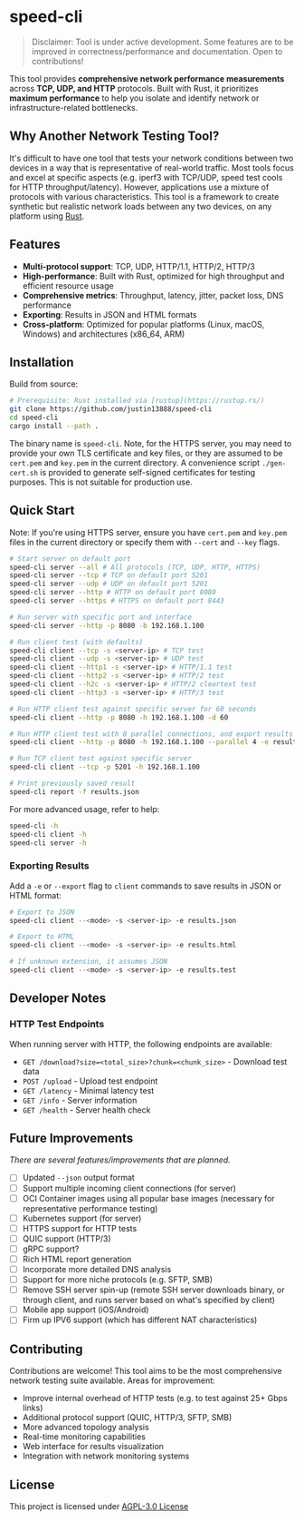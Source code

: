 # speed-cli

> Disclaimer: Tool is under active development. Some features are to be improved in correctness/performance and documentation. Open to contributions!

This tool provides **comprehensive network performance measurements** across **TCP, UDP, and HTTP** protocols. Built with Rust, it prioritizes **maximum performance** to help you isolate and identify network or infrastructure-related bottlenecks.

## Why Another Network Testing Tool?

It's difficult to have one tool that tests your network conditions between two devices in a way that is representative of real-world traffic. Most tools focus and excel at specific aspects (e.g. iperf3 with TCP/UDP, speed test cools for HTTP throughput/latency). However, applications use a mixture of protocols with various characteristics. This tool is a framework to create synthetic but realistic network loads between any two devices, on any platform using [Rust](https://www.rust-lang.org/).

## Features

- **Multi-protocol support**: TCP, UDP, HTTP/1.1, HTTP/2, HTTP/3
- **High-performance**: Built with Rust, optimized for high throughput and efficient resource usage
- **Comprehensive metrics**: Throughput, latency, jitter, packet loss, DNS performance
- **Exporting**: Results in JSON and HTML formats
- **Cross-platform**: Optimized for popular platforms (Linux, macOS, Windows) and architectures (x86_64, ARM)

## Installation

Build from source:

```bash
# Prerequisite: Rust installed via [rustup](https://rustup.rs/)
git clone https://github.com/justin13888/speed-cli
cd speed-cli
cargo install --path .
```

The binary name is `speed-cli`. Note, for the HTTPS server, you may need to provide your own TLS certificate and key files, or they are assumed to be `cert.pem` and `key.pem` in the current directory. A convenience script `./gen-cert.sh` is provided to generate self-signed certificates for testing purposes. This is not suitable for production use.

## Quick Start

Note: If you're using HTTPS server, ensure you have `cert.pem` and `key.pem` files in the current directory or specify them with `--cert` and `--key` flags.

```sh
# Start server on default port
speed-cli server --all # All protocols (TCP, UDP, HTTP, HTTPS)
speed-cli server --tcp # TCP on default port 5201
speed-cli server --udp # UDP on default port 5201
speed-cli server --http # HTTP on default port 8080
speed-cli server --https # HTTPS on default port 8443

# Run server with specific port and interface
speed-cli server --http -p 8080 -b 192.168.1.100

# Run client test (with defaults)
speed-cli client --tcp -s <server-ip> # TCP test
speed-cli client --udp -s <server-ip> # UDP test
speed-cli client --http1 -s <server-ip> # HTTP/1.1 test
speed-cli client --http2 -s <server-ip> # HTTP/2 test
speed-cli client --h2c -s <server-ip> # HTTP/2 cleartext test
speed-cli client --http3 -s <server-ip> # HTTP/3 test

# Run HTTP client test against specific server for 60 seconds
speed-cli client --http -p 8080 -h 192.168.1.100 -d 60

# Run HTTP client test with 8 parallel connections, and export results to JSON
speed-cli client --http -p 8080 -h 192.168.1.100 --parallel 4 -e results.json

# Run TCP client test against specific server
speed-cli client --tcp -p 5201 -h 192.168.1.100

# Print previously saved result
speed-cli report -f results.json
```

For more advanced usage, refer to help:

```sh
speed-cli -h
speed-cli client -h
speed-cli server -h
```

### Exporting Results

Add a `-e` or `--export` flag to `client` commands to save results in JSON or HTML format:

```bash
# Export to JSON
speed-cli client --<mode> -s <server-ip> -e results.json

# Export to HTML
speed-cli client --<mode> -s <server-ip> -e results.html

# If unknown extension, it assumes JSON
speed-cli client --<mode> -s <server-ip> -e results.test
```

## Developer Notes

### HTTP Test Endpoints

When running server with HTTP, the following endpoints are available:

- `GET /download?size=<total_size>?chunk=<chunk_size>` - Download test data
- `POST /upload` - Upload test endpoint
- `GET /latency` - Minimal latency test
- `GET /info` - Server information
- `GET /health` - Server health check

## Future Improvements

*There are several features/improvements that are planned.*

- [ ] Updated `--json` output format
- [ ] Support multiple incoming client connections (for server)
- [ ] OCI Container images using all popular base images (necessary for representative performance testing)
- [ ] Kubernetes support (for server)
- [ ] HTTPS support for HTTP tests
- [ ] QUIC support (HTTP/3)
- [ ] gRPC support?
- [ ] Rich HTML report generation
- [ ] Incorporate more detailed DNS analysis
- [ ] Support for more niche protocols (e.g. SFTP, SMB)
- [ ] Remove SSH server spin-up (remote SSH server downloads binary, or through client, and runs server based on what's specified by client)
- [ ] Mobile app support (iOS/Android)
- [ ] Firm up IPV6 support (which has different NAT characteristics)

## Contributing

Contributions are welcome! This tool aims to be the most comprehensive network testing suite available. Areas for improvement:

- Improve internal overhead of HTTP tests (e.g. to test against 25+ Gbps links)
- Additional protocol support (QUIC, HTTP/3, SFTP, SMB)
- More advanced topology analysis
- Real-time monitoring capabilities
- Web interface for results visualization
- Integration with network monitoring systems

## License

This project is licensed under [AGPL-3.0 License](LICENSE)

